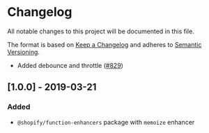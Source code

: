 # Changelog

All notable changes to this project will be documented in this file.

The format is based on [Keep a Changelog](http://keepachangelog.com/en/1.0.0/)
and adheres to [Semantic Versioning](http://semver.org/spec/v2.0.0.html).

<!-- ## [Unreleased] -->

- Added debounce and throttle ([#829](https://github.com/Shopify/quilt/pull/829))

## [1.0.0] - 2019-03-21

### Added

- `@shopify/function-enhancers` package with `memoize` enhancer
